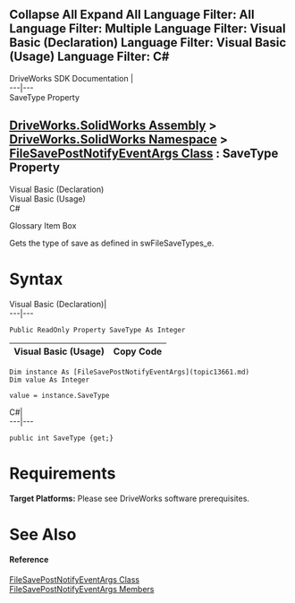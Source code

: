        

 Collapse All Expand All  Language Filter: All  Language Filter: Multiple  Language Filter: Visual Basic (Declaration) Language Filter: Visual Basic (Usage) Language Filter: C#  
---  
DriveWorks SDK Documentation  |   
---|---  
SaveType Property   
  
[DriveWorks.SolidWorks Assembly](topic13342.md) > [DriveWorks.SolidWorks Namespace](topic13345.md) > [FileSavePostNotifyEventArgs Class](topic13661.md) : SaveType Property  
---  
  
Visual Basic (Declaration)    
Visual Basic (Usage)    
C# 

Glossary Item Box

Gets the type of save as defined in swFileSaveTypes_e. 

# Syntax

Visual Basic (Declaration)|   
---|---  
      
    
    Public ReadOnly Property SaveType As Integer  
  
Visual Basic (Usage)| Copy Code  
---|---  
      
    
    Dim instance As [FileSavePostNotifyEventArgs](topic13661.md)
    Dim value As Integer
     
    value = instance.SaveType  
  
C#|   
---|---  
      
    
    public int SaveType {get;}  
  
# Requirements

**Target Platforms:** Please see DriveWorks software prerequisites.

# See Also

#### Reference

[FileSavePostNotifyEventArgs Class](topic13661.md)   
[FileSavePostNotifyEventArgs Members](topic13662.md)


